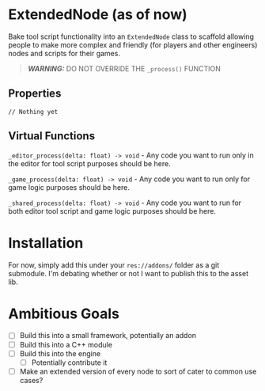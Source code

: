# ExtendedNode (as of now)
Bake tool script functionality into an `ExtendedNode` class to scaffold allowing people to make more complex and friendly (for players and other engineers) nodes and scripts for their games.

> **_WARNING:_** DO NOT OVERRIDE THE `_process()` FUNCTION

## Properties

`// Nothing yet`

## Virtual Functions

`_editor_process(delta: float) -> void` - Any code you want to run only in the editor for tool script purposes should be here.

`_game_process(delta: float) -> void` - Any code you want to run only for game logic purposes should be here.

`_shared_process(delta: float) -> void` - Any code you want to run for both editor tool script and game logic purposes should be here.

# Installation
For now, simply add this under your `res://addons/` folder as a git submodule. I'm debating whether or not I want to publish this to the asset lib.
# Ambitious Goals
- [ ] Build this into a small framework, potentially an addon
- [ ] Build this into a C++ module
- [ ] Build this into the engine
    - [ ] Potentially contribute it
- [ ] Make an extended version of every node to sort of cater to common use cases?
